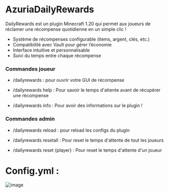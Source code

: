 # AzuriaDailyRewards 

DailyRewards est un plugin Minecraft 1.20 qui permet aux joueurs de réclamer une récompense quotidienne en un simple clic ! 

- Système de récompenses configurable (items, argent, clés, etc.)
- Compatibilité avec Vault pour gérer l’économie
- Interface intuitive et personnalisable
- Suivi du temps entre chaque récompense



### Commandes joueur

- /dailyrewards : pour ouvrir votre GUI de récompense

- /dailyrewards help : Pour savoir le temps d'attente avant de récupérer une récompense 

- /dailyrewards info : Pour avoir des informations sur le plugin !



### Commandes admin

- /dailyrewards reload : pour reload les configs du plugin

- /dailyrewards resetall : Pour reset le temps d'attente de tout les joueurs

- /dailyrewards reset {player} : Pour reset le temps d'attente d'un joueur



# Config.yml : 
![image](https://github.com/user-attachments/assets/0f23134f-c1f4-4f50-9b9d-04036850a0f5)

